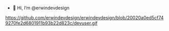 - 👋 Hi, I’m @erwindevdesign

https://github.com/erwindevdesign/erwindevdesign/blob/20020a0ed5cf749270fe2d6801911b93b22d823c/devuser.gif
